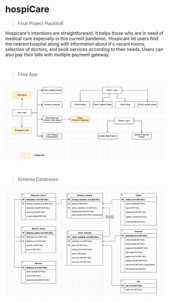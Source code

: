 # hospiCare
> Final Project Hacktiv8

Hospicare's intentions are straightforward. It helps those who are in need of medical care especially in this current pandemic. Hospicare let users find the nearest hospital along with information about it's vacant rooms, selection of doctors, and book services according to their needs. Users can also pay their bills with multiple payment gateway.

<br>

> Flow App

![Alt text](server/images/flow.png "Flow application")

<br>

> Schema Databases

![Alt text](server/images/schema.png "Schema Database")